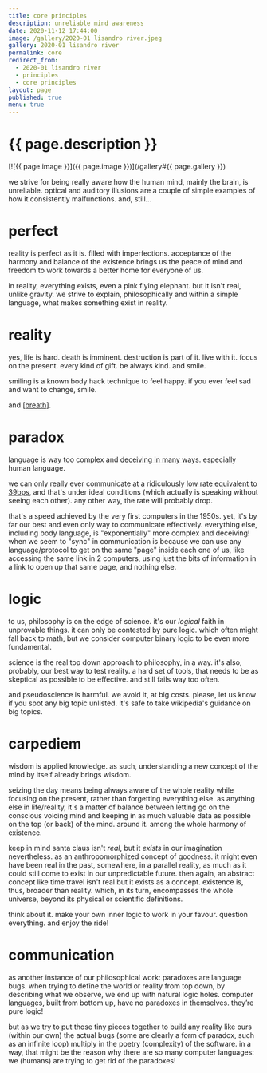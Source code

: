 ```yaml
---
title: core principles
description: unreliable mind awareness
date: 2020-11-12 17:44:00
image: /gallery/2020-01 lisandro river.jpeg
gallery: 2020-01 lisandro river
permalink: core
redirect_from:
  - 2020-01 lisandro river
  - principles
  - core principles
layout: page
published: true
menu: true
---
```


# {{ page.description }}

[![{{ page.image }}]({{ page.image }})](/gallery#{{ page.gallery }})

we strive for being really aware how the human mind, mainly the brain, is unreliable. optical and auditory illusions are a couple of simple examples of how it consistently malfunctions. and, still...

# perfect

reality is perfect as it is. filled with imperfections. acceptance of the harmony and balance of the existence brings us the peace of mind and freedom to work towards a better home for everyone of us.

in reality, everything exists, even a pink flying elephant. but it isn't real, unlike gravity. we strive to explain, philosophically and within a simple language, what makes something exist in reality. 

# reality

yes, life is hard. death is imminent. destruction is part of it. live with it. focus on the present. every kind of gift. be always kind. and smile.

smiling is a known body hack technique to feel happy. if you ever feel sad and want to change, smile.

and [[breath](/breath)].

# paradox

language is way too complex and [deceiving in many ways](https://web.archive.org/web/20191221133355/https://curiosity.com/topics/is-communication-really-80-percent-nonverbal-curiosity/). especially human language.

we can only really ever communicate at a ridiculously [low rate equivalent to 39bps](https://web.archive.org/web/20201103134035/https://www.sciencemag.org/news/2019/09/human-speech-may-have-universal-transmission-rate-39-bits-second), and that's under ideal conditions (which actually is speaking without seeing each other). any other way, the rate will probably drop.

that's a speed achieved by the very first computers in the 1950s. yet, it's by far our best and even only way to communicate effectively. everything else, including body language, is "exponentially" more complex and deceiving! when we seem to "sync" in communication is because we can use any language/protocol to get on the same "page" inside each one of us, like accessing the same link in 2 computers, using just the bits of information in a link to open up that same page, and nothing else.

# logic

to us, philosophy is on the edge of science. it's our *logical* faith in unprovable things. it can only be contested by pure logic. which often might fall back to math, but we consider computer binary logic to be even more fundamental.

science is the real top down approach to philosophy, in a way. it's also, probably, our best way to test reality. a hard set of tools, that needs to be as skeptical as possible to be effective. and still fails way too often.

and pseudoscience is harmful. we avoid it, at big costs. please, let us know if you spot any big topic unlisted. it's safe to take wikipedia's guidance on big topics.

# carpediem

wisdom is applied knowledge. as such, understanding a new concept of the mind by itself already brings wisdom.

seizing the day means being always aware of the whole reality while focusing on the present, rather than forgetting everything else. as anything else in life/reality, it's a matter of balance between letting go on the conscious voicing mind and keeping in as much valuable data as possible on the top (or back) of the mind. around it. among the whole harmony of existence.

keep in mind santa claus isn't *real*, but it *exists* in our imagination nevertheless. as an anthropomorphized concept of goodness. it might even have been real in the past, somewhere, in a parallel reality, as much as it could still come to exist in our unpredictable future. then again, an abstract concept like time travel isn't real but it exists as a concept. existence is, thus, broader than reality. which, in its turn, encompasses the whole universe, beyond its physical or scientific definitions.

think about it. make your own inner logic to work in your favour. question everything. and enjoy the ride!

# communication

as another instance of our philosophical work: paradoxes are language bugs. when trying to define the world or reality from top down, by describing what we observe, we end up with natural logic holes. computer languages, built from bottom up, have no paradoxes in themselves. they’re pure logic!

but as we try to put those tiny pieces together to build any reality like ours (within our own) the actual bugs (some are clearly a form of paradox, such as an infinite loop) multiply in the poetry (complexity) of the software. in a way, that might be the reason why there are so many computer languages: we (humans) are trying to get rid of the paradoxes!
